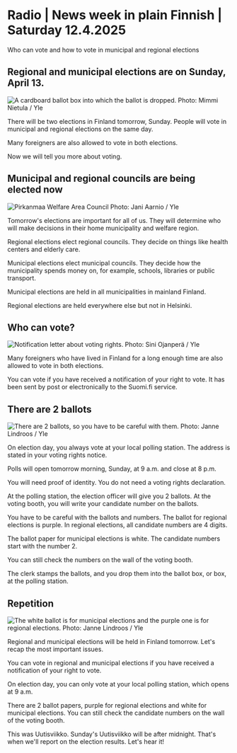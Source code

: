# Radio \| News week in plain Finnish \| Saturday 12.4.2025

Who can vote and how to vote in municipal and regional elections

## Regional and municipal elections are on Sunday, April 13.

![A cardboard ballot box into which the ballot is dropped. Photo: Mimmi Nietula / Yle](https://images.cdn.yle.fi/image/upload/c_crop,h_2741,w_4874,x_0,y_218/ar_1.777777777777777,c_fill,g_faces,h_431,w_767/dpr_1.0/q_auto:eco/f_auto/fl_lossy/v1739359370/39-1409430678f7a989f1cd)

There will be two elections in Finland tomorrow, Sunday. People will vote in municipal and regional elections on the same day.

Many foreigners are also allowed to vote in both elections.

Now we will tell you more about voting.

## Municipal and regional councils are being elected now

![Pirkanmaa Welfare Area Council Photo: Jani Aarnio / Yle](https://images.cdn.yle.fi/image/upload/c_crop,h_2265,w_4028,x_3,y_303/ar_1.777777777777777,c_fill,g_faces,h_431,w_767/dpr_1.0/q_auto:eco/f_auto/fl_lossy/v1734439525/39-13966006761705834608)

Tomorrow's elections are important for all of us. They will determine who will make decisions in their home municipality and welfare region.

Regional elections elect regional councils. They decide on things like health centers and elderly care.

Municipal elections elect municipal councils. They decide how the municipality spends money on, for example, schools, libraries or public transport.

Municipal elections are held in all municipalities in mainland Finland.

Regional elections are held everywhere else but not in Helsinki.

## Who can vote?

![Notification letter about voting rights. Photo: Sini Ojanperä / Yle](https://images.cdn.yle.fi/image/upload/c_crop,h_1859,w_3304,x_0,y_0/ar_1.777777777777777,c_fill,g_faces,h_431,w_767/dpr_1.0/q_auto:eco/f_auto/fl_lossy/v1622536140/39-81393260b5ef6fcacf2)

Many foreigners who have lived in Finland for a long enough time are also allowed to vote in both elections.

You can vote if you have received a notification of your right to vote. It has been sent by post or electronically to the Suomi.fi service.

## There are 2 ballots

![There are 2 ballots, so you have to be careful with them. Photo: Janne Lindroos / Yle](https://images.cdn.yle.fi/image/upload/c_crop,h_2435,w_4330,x_0,y_208/ar_1.777777777777777,c_fill,g_faces,h_431,w_767/dpr_1.0/q_auto:eco/f_auto/fl_lossy/v1738226774/39-1413544679a1d2f20129)

On election day, you always vote at your local polling station. The address is stated in your voting rights notice.

Polls will open tomorrow morning, Sunday, at 9 a.m. and close at 8 p.m.

You will need proof of identity. You do not need a voting rights declaration.

At the polling station, the election officer will give you 2 ballots. At the voting booth, you will write your candidate number on the ballots.

You have to be careful with the ballots and numbers. The ballot for regional elections is purple. In regional elections, all candidate numbers are 4 digits.

The ballot paper for municipal elections is white. The candidate numbers start with the number 2.

You can still check the numbers on the wall of the voting booth.

The clerk stamps the ballots, and you drop them into the ballot box, or box, at the polling station.

## Repetition

![The white ballot is for municipal elections and the purple one is for regional elections. Photo: Janne Lindroos / Yle](https://images.cdn.yle.fi/image/upload/c_crop,h_2826,w_5025,x_0,y_52/ar_1.777777777777777,c_fill,g_faces,h_431,w_767/dpr_1.0/q_auto:eco/f_auto/fl_lossy/v1738153886/39-1413560679a1f5d54ab9)

Regional and municipal elections will be held in Finland tomorrow. Let's recap the most important issues.

You can vote in regional and municipal elections if you have received a notification of your right to vote.

On election day, you can only vote at your local polling station, which opens at 9 a.m.

There are 2 ballot papers, purple for regional elections and white for municipal elections. You can still check the candidate numbers on the wall of the voting booth.

This was Uutisviikko. Sunday's Uutisviikko will be after midnight. That's when we'll report on the election results. Let's hear it!
